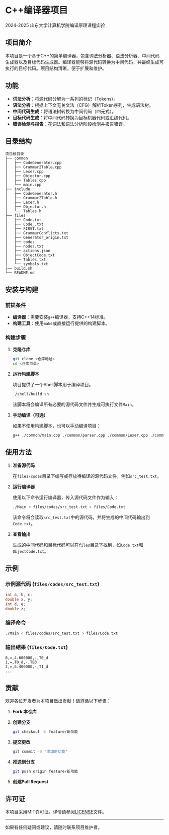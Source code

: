 # C++编译器项目

2024-2025 山东大学计算机学院编译原理课程实验

## 项目简介

本项目是一个基于C++的简单编译器，包含词法分析器、语法分析器、中间代码生成器以及目标代码生成器。编译器能够将源代码转换为中间代码，并最终生成可执行的目标代码。项目结构清晰，便于扩展和维护。

## 功能

- **词法分析**：将源代码分解为一系列的标记（Tokens）。
- **语法分析**：根据上下文无关文法（CFG）解析Token序列，生成语法树。
- **中间代码生成**：将语法树转换为中间代码（四元式）。
- **目标代码生成**：将中间代码转换为目标机器代码或汇编代码。
- **错误检测与报告**：在词法和语法分析阶段检测并报告错误。

## 目录结构

```
项目根目录
├── common
│   ├── CodeGenerator.cpp
│   ├── Grammar2Table.cpp
│   ├── Lexer.cpp
│   ├── Objector.cpp
│   ├── Tables.cpp
│   └── main.cpp
├── include
│   ├── CodeGenerator.h
│   ├── Grammar2Table.h
│   ├── Lexer.h
│   ├── Objector.h
│   └── Tables.h
├── files
│   ├── Code.txt
│   ├── Code_.txt
│   ├── FIRST.txt
│   ├── GrammarConflicts.txt
│   ├── Generator_origin.txt
│   ├── codes
│   ├── nodes.txt
│   ├── actions.json
│   ├── ObjectCode.txt
│   ├── Tables.txt
│   └── symbols.txt
|── build.sh
└── README.md
```

## 安装与构建

### 前提条件

- **编译器**：需要安装`g++`编译器，支持C++14标准。
- **构建工具**：使用`make`或直接运行提供的构建脚本。

### 构建步骤

1. **克隆仓库**

   ```sh
   git clone <仓库地址>
   cd <仓库目录>
   ```

2. **运行构建脚本**

   项目提供了一个Shell脚本用于编译项目。

   ```sh
   ./shell/build.sh
   ```

   该脚本将会编译所有必要的源代码文件并生成可执行文件`Main`。

3. **手动编译（可选）**

   如果不使用构建脚本，也可以手动编译项目：

   ```sh
   g++ ./common/main.cpp ./common/parser.cpp ./common/Lexer.cpp ./common/Objector.cpp ./common/CodeGenerator.cpp ./common/Tables.cpp -o Main -std=c++14 -O2
   ```

## 使用方法

1. **准备源代码**

   在`files/codes`目录下编写或存放待编译的源代码文件，例如`src_test.txt`。

2. **运行编译器**

   使用以下命令运行编译器，传入源代码文件作为输入：

   ```sh
   ./Main < files/codes/src_test.txt > files/Code.txt
   ```

   该命令将会读取`src_test.txt`中的源代码，并将生成的中间代码输出到`Code.txt`。

3. **查看输出**

   生成的中间代码和目标代码可以在`files`目录下找到，如`Code.txt`和`ObjectCode.txt`。

## 示例

### 示例源代码 (`files/codes/src_test.txt`)

```c
int a, b, c;
double x, y;
int d, e;
double z;
```

### 编译命令

```sh
./Main < files/codes/src_test.txt > files/Code.txt
```

### 输出结果 (`files/Code.txt`)

```
0,=,4.600000,-,T0_d
1,=,T0_d,-,TB3
2,=,6.400000,-,T1_d
...
```

## 贡献

欢迎各位开发者为本项目做出贡献！请遵循以下步骤：

1. **Fork 本仓库**
2. **创建分支**

   ```sh
   git checkout -b feature/新功能
   ```

3. **提交更改**

   ```sh
   git commit -m "添加新功能"
   ```

4. **推送到分支**

   ```sh
   git push origin feature/新功能
   ```

5. **创建Pull Request**

## 许可证

本项目采用MIT许可证。详情请参阅[LICENSE](LICENSE)文件。

---

如果有任何疑问或建议，请随时联系项目维护者。
